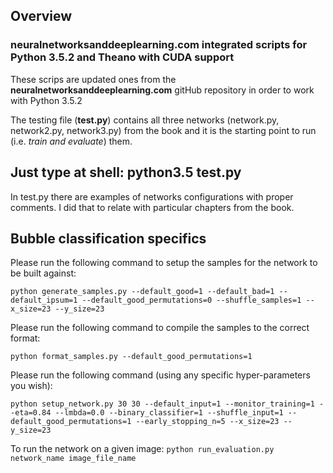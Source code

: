 ## Overview

### neuralnetworksanddeeplearning.com integrated scripts for Python 3.5.2 and Theano with CUDA support

These scrips are updated ones from the **neuralnetworksanddeeplearning.com** gitHub repository in order to work with Python 3.5.2

The testing file (**test.py**) contains all three networks (network.py, network2.py, network3.py) from the book and it is the starting point to run (i.e. *train and evaluate*) them.

## Just type at shell: **python3.5 test.py**

In test.py there are examples of networks configurations with proper comments. I did that to relate with particular chapters from the book.




## Bubble classification specifics
Please run the following command to setup the samples for the network to be built against:

```python generate_samples.py --default_good=1 --default_bad=1 --default_ipsum=1 --default_good_permutations=0 --shuffle_samples=1 --x_size=23 --y_size=23```

Please run the following command to compile the samples to the correct format:

```python format_samples.py --default_good_permutations=1```


Please run the following command (using any specific hyper-parameters you wish):

```python setup_network.py 30 30 --default_input=1 --monitor_training=1 --eta=0.84 --lmbda=0.0 --binary_classifier=1 --shuffle_input=1 --default_good_permutations=1 --early_stopping_n=5 --x_size=23 --y_size=23```

To run the network on a given image:
```python run_evaluation.py network_name image_file_name```